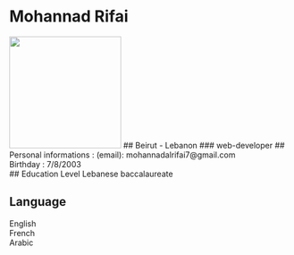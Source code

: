 
# Mohannad Rifai
<img  width="200" height="200" src="https://user-images.githubusercontent.com/118962726/204267109-50a93c90-e20d-4dcb-930b-3e2fedb76830.png">
## Beirut - Lebanon
### web-developer
## Personal informations :
(email): mohannadalrifai7@gmail.com
<br>
Birthday : 7/8/2003
<br>
## Education Level
Lebanese baccalaureate 


## Language
English
<br>
French
<br>
Arabic
<br>


